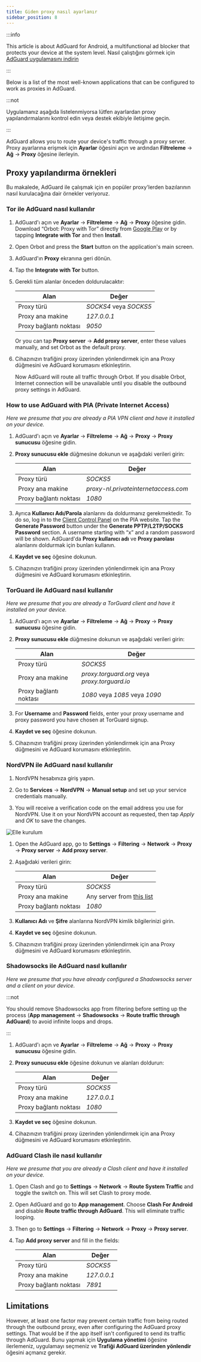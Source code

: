 ```yaml
---
title: Giden proxy nasıl ayarlanır
sidebar_position: 8
---
```


:::info

This article is about AdGuard for Android, a multifunctional ad blocker that protects your device at the system level. Nasıl çalıştığını görmek için [AdGuard uygulamasını indirin](https://agrd.io/download-kb-adblock)

:::

Below is a list of the most well-known applications that can be configured to work as proxies in AdGuard.

:::not

Uygulamanız aşağıda listelenmiyorsa lütfen ayarlardan proxy yapılandırmalarını kontrol edin veya destek ekibiyle iletişime geçin.

:::

AdGuard allows you to route your device's traffic through a proxy server. Proxy ayarlarına erişmek için **Ayarlar** öğesini açın ve ardından **Filtreleme** → **Ağ** → **Proxy** öğesine ilerleyin.

## Proxy yapılandırma örnekleri

Bu makalede, AdGuard ile çalışmak için en popüler proxy'lerden bazılarının nasıl kurulacağına dair örnekler veriyoruz.

### Tor ile AdGuard nasıl kullanılır

1. AdGuard'ı açın ve **Ayarlar** → **Filtreleme** → **Ağ** → **Proxy** öğesine gidin. Download “Orbot: Proxy with Tor” directly from [Google Play](https://play.google.com/store/apps/details?id=org.torproject.android&noprocess) or by tapping **Integrate with Tor** and then **Install**.

1. Open Orbot and press the **Start** button on the application's main screen.

1. AdGuard'ın **Proxy** ekranına geri dönün.

1. Tap the **Integrate with Tor** button.

1. Gerekli tüm alanlar önceden doldurulacaktır:

    | Alan                   | Değer                  |
    | ---------------------- | ---------------------- |
    | Proxy türü             | *SOCKS4* veya *SOCKS5* |
    | Proxy ana makine       | *127.0.0.1*            |
    | Proxy bağlantı noktası | *9050*                 |

    Or you can tap **Proxy server** → **Add proxy server**, enter these values manually, and set Orbot as the default proxy.

1. Cihazınızın trafiğini proxy üzerinden yönlendirmek için ana Proxy düğmesini ve AdGuard korumasını etkinleştirin.

    Now AdGuard will route all traffic through Orbot. If you disable Orbot, Internet connection will be unavailable until you disable the outbound proxy settings in AdGuard.

### How to use AdGuard with PIA (Private Internet Access)

*Here we presume that you are already a PIA VPN client and have it installed on your device.*

1. AdGuard'ı açın ve **Ayarlar** → **Filtreleme** → **Ağ** → **Proxy** → **Proxy sunucusu** öğesine gidin.

1. **Proxy sunucusu ekle** düğmesine dokunun ve aşağıdaki verileri girin:

    | Alan                   | Değer                                |
    | ---------------------- | ------------------------------------ |
    | Proxy türü             | *SOCKS5*                             |
    | Proxy ana makine       | *proxy-nl.privateinternetaccess.com* |
    | Proxy bağlantı noktası | *1080*                               |

1. Ayrıca **Kullanıcı Adı/Parola** alanlarını da doldurmanız gerekmektedir. To do so, log in to the [Client Control Panel](https://www.privateinternetaccess.com/pages/client-sign-in) on the PIA website. Tap the **Generate Password** button under the **Generate PPTP/L2TP/SOCKS Password** section. A username starting with “x” and a random password will be shown. AdGuard'da **Proxy kullanıcı adı** ve **Proxy parolası** alanlarını doldurmak için bunları kullanın.

1. **Kaydet ve seç** öğesine dokunun.

1. Cihazınızın trafiğini proxy üzerinden yönlendirmek için ana Proxy düğmesini ve AdGuard korumasını etkinleştirin.

### TorGuard ile AdGuard nasıl kullanılır

*Here we presume that you are already a TorGuard client and have it installed on your device.*

1. AdGuard'ı açın ve **Ayarlar** → **Filtreleme** → **Ağ** → **Proxy** → **Proxy sunucusu** öğesine gidin.

1. **Proxy sunucusu ekle** düğmesine dokunun ve aşağıdaki verileri girin:

    | Alan                   | Değer                                         |
    | ---------------------- | --------------------------------------------- |
    | Proxy türü             | *SOCKS5*                                      |
    | Proxy ana makine       | *proxy.torguard.org* veya *proxy.torguard.io* |
    | Proxy bağlantı noktası | *1080* veya *1085* veya *1090*                |

1. For **Username** and **Password** fields, enter your proxy username and proxy password you have chosen at TorGuard signup.

1. **Kaydet ve seç** öğesine dokunun.

1. Cihazınızın trafiğini proxy üzerinden yönlendirmek için ana Proxy düğmesini ve AdGuard korumasını etkinleştirin.

### NordVPN ile AdGuard nasıl kullanılır

1. NordVPN hesabınıza giriş yapın.

1. Go to **Services** → **NordVPN** → **Manual setup** and set up your service credentials manually.

1. You will receive a verification code on the email address you use for NordVPN. Use it on your NordVPN account as requested, then tap *Apply* and *OK* to save the changes.

![Elle kurulum](https://cdn.adtidy.org/content/kb/ad_blocker/android/solving_problems/outbound-proxy/nordvpn-manual-setup.png)

1. Open the AdGuard app, go to **Settings** → **Filtering** → **Network** → **Proxy** → **Proxy server** → **Add proxy server**.

1. Aşağıdaki verileri girin:

    | Alan                   | Değer                                                                                                                         |
    | ---------------------- | ----------------------------------------------------------------------------------------------------------------------------- |
    | Proxy türü             | *SOCKS5*                                                                                                                      |
    | Proxy ana makine       | Any server from [this list](https://support.nordvpn.com/hc/en-us/articles/20195967385745-NordVPN-proxy-setup-for-qBittorrent) |
    | Proxy bağlantı noktası | *1080*                                                                                                                        |

1. **Kullanıcı Adı** ve **Şifre** alanlarına NordVPN kimlik bilgilerinizi girin.

1. **Kaydet ve seç** öğesine dokunun.

1. Cihazınızın trafiğini proxy üzerinden yönlendirmek için ana Proxy düğmesini ve AdGuard korumasını etkinleştirin.

### Shadowsocks ile AdGuard nasıl kullanılır

*Here we presume that you have already configured a Shadowsocks server and a client on your device.*

:::not

You should remove Shadowsocks app from filtering before setting up the process (**App management** → **Shadowsocks** → **Route traffic through AdGuard**) to avoid infinite loops and drops.

:::

1. AdGuard'ı açın ve **Ayarlar** → **Filtreleme** → **Ağ** → **Proxy** → **Proxy sunucusu** öğesine gidin.

1. **Proxy sunucusu ekle** öğesine dokunun ve alanları doldurun:

    | Alan                   | Değer       |
    | ---------------------- | ----------- |
    | Proxy türü             | *SOCKS5*    |
    | Proxy ana makine       | *127.0.0.1* |
    | Proxy bağlantı noktası | *1080*      |

1. **Kaydet ve seç** öğesine dokunun.

1. Cihazınızın trafiğini proxy üzerinden yönlendirmek için ana Proxy düğmesini ve AdGuard korumasını etkinleştirin.

### AdGuard Clash ile nasıl kullanılır

*Here we presume that you are already a Clash client and have it installed on your device.*

1. Open Clash and go to **Settings** → **Network** → **Route System Traffic** and toggle the switch on. This will set Clash to proxy mode.

1. Open AdGuard and go to **App management**. Choose **Clash For Android** and disable **Route traffic through AdGuard**. This will eliminate traffic looping.

1. Then go to **Settings** → **Filtering** → **Network** → **Proxy** → **Proxy server**.

1. Tap **Add proxy server** and fill in the fields:

    | Alan                   | Değer       |
    | ---------------------- | ----------- |
    | Proxy türü             | *SOCKS5*    |
    | Proxy ana makine       | *127.0.0.1* |
    | Proxy bağlantı noktası | *7891*      |

## Limitations

However, at least one factor may prevent certain traffic from being routed through the outbound proxy, even after configuring the AdGuard proxy settings. That would be if the app itself isn't configured to send its traffic through AdGuard. Bunu yapmak için **Uygulama yönetimi** öğesine ilerlemeniz, uygulamayı seçmeniz ve **Trafiği AdGuard üzerinden yönlendir** öğesini açmanız gerekir.
